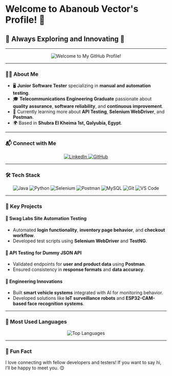 # Welcome to Abanoub Vector's Profile! 👋  
## 🚀 Always Exploring and Innovating 🌟  

---

<div align="center">
  <img src="https://raw.githubusercontent.com/abanoubvector/abanoubvector/main/DALL%C2%B7E%202024-11-22%2015.03.29%20-%20A%20professional%20and%20magical%20GitHub%20banner%20with%20a%20modern%20design.%20The%20background%20should%20have%20a%20gradient%20from%20deep%20blue%20to%20purple%20with%20glowing%20particle%20ef.webp" alt="Welcome to My GitHub Profile!" />
</div>



---

### 👨‍💻 About Me  
- 🖥️ **Junior Software Tester** specializing in **manual and automation testing**.  
- 🎓 **Telecommunications Engineering Graduate** passionate about **quality assurance**, **software reliability**, and **continuous improvement**.  
- 🌱 Currently learning more about **API Testing**, **Selenium WebDriver**, and **Postman**.  
- 🌍 Based in **Shubra El Kheima 1st, Qalyubia, Egypt**.  

---

### 📬 Connect with Me  
<div align="center">
  <a href="https://www.linkedin.com/in/abanoub-vector-samy-b196ab29b/">
    <img src="https://img.shields.io/badge/LinkedIn-0A66C2?logo=linkedin&logoColor=white" alt="LinkedIn">
  </a>
  <a href="https://github.com/abanoubvector">
    <img src="https://img.shields.io/badge/GitHub-171515?logo=github&logoColor=white" alt="GitHub">
  </a>
</div>

---

### 🛠️ Tech Stack  
<div align="center">
  <img src="https://img.shields.io/badge/Java-FF5733?logo=java&logoColor=white" alt="Java">
  <img src="https://img.shields.io/badge/Python-306998?logo=python&logoColor=white" alt="Python">
  <img src="https://img.shields.io/badge/Selenium-43b02a?logo=selenium&logoColor=white" alt="Selenium">
  <img src="https://img.shields.io/badge/Postman-FF6C37?logo=postman&logoColor=white" alt="Postman">
  <img src="https://img.shields.io/badge/MySQL-00618a?logo=mysql&logoColor=white" alt="MySQL">
  <img src="https://img.shields.io/badge/Git-F05032?logo=git&logoColor=white" alt="Git">
  <img src="https://img.shields.io/badge/VS_Code-007ACC?logo=visual-studio-code&logoColor=white" alt="VS Code">
</div>

---

### 📌 Key Projects  
#### 🔹 **Swag Labs Site Automation Testing**  
- Automated **login functionality**, **inventory page behavior**, and **checkout workflow**.  
- Developed test scripts using **Selenium WebDriver** and **TestNG**.  

#### 🔹 **API Testing for Dummy JSON API**  
- Validated endpoints for **user and product data** using **Postman**.  
- Ensured consistency in **response formats** and **data accuracy**.  

#### 🔹 **Engineering Innovations**  
- Built **smart vehicle systems** integrated with AI for monitoring behavior.  
- Developed solutions like **IoT surveillance robots** and **ESP32-CAM-based face recognition systems**.  

---

### 🌟 Most Used Languages  
<div align="center">
  <img src="https://github-readme-stats.vercel.app/api/top-langs/?username=abanoubvector&layout=compact&theme=radical&hide=css,html&langs_count=4" alt="Top Languages">
</div>


---

### 🎉 Fun Fact  
I love connecting with fellow developers and testers! If you want to say hi, I’ll be happy to meet you. 😊  
